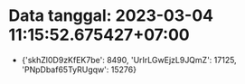 # Data tanggal: 2023-03-04 11:15:52.675427+07:00

* {'skhZl0D9zKfEK7be': 8490, 'UrIrLGwEjzL9JQmZ': 17125, 'PNpDbaf65TyRUgqw': 15276}
